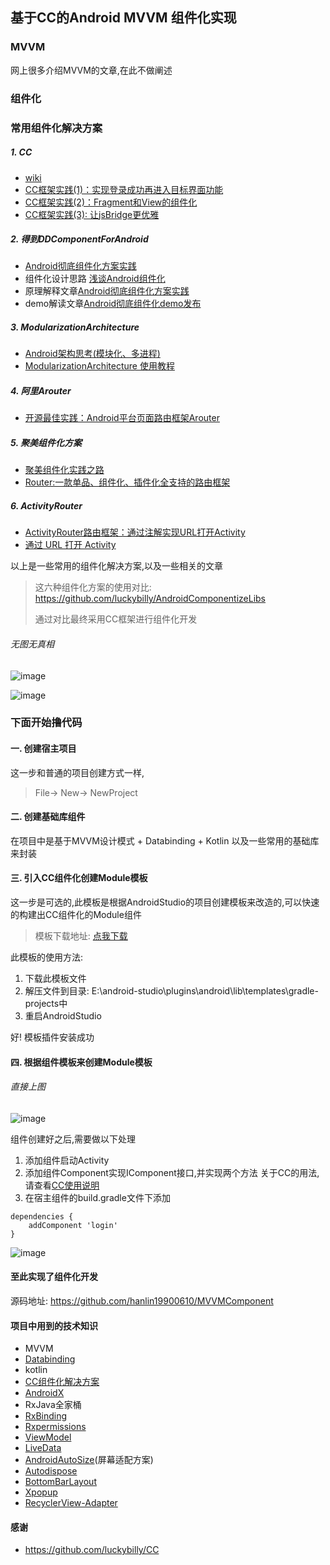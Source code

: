 ## 基于CC的Android MVVM 组件化实现
### MVVM
网上很多介绍MVVM的文章,在此不做阐述
### 组件化

### 常用组件化解决方案
##### 1. CC
- [wiki](https://github.com/luckybilly/CC/wiki)
- [CC框架实践(1)：实现登录成功再进入目标界面功能](https://github.com/luckybilly/CC/wiki/CC%E6%A1%86%E6%9E%B6%E5%AE%9E%E8%B7%B5(1)%EF%BC%9A%E5%AE%9E%E7%8E%B0%E7%99%BB%E5%BD%95%E6%88%90%E5%8A%9F%E5%86%8D%E8%BF%9B%E5%85%A5%E7%9B%AE%E6%A0%87%E7%95%8C%E9%9D%A2%E5%8A%9F%E8%83%BD)
- [CC框架实践(2)：Fragment和View的组件化](https://github.com/luckybilly/CC/wiki/CC%E6%A1%86%E6%9E%B6%E5%AE%9E%E8%B7%B5(2)%EF%BC%9AFragment%E5%92%8CView%E7%9A%84%E7%BB%84%E4%BB%B6%E5%8C%96)
- [CC框架实践(3): 让jsBridge更优雅](https://github.com/luckybilly/CC/wiki/CC%E6%A1%86%E6%9E%B6%E5%AE%9E%E8%B7%B5(3):-%E8%AE%A9jsBridge%E6%9B%B4%E4%BC%98%E9%9B%85)
##### 2. 得到DDComponentForAndroid
- [Android彻底组件化方案实践](https://www.jianshu.com/p/1b1d77f58e84)
- 组件化设计思路 [浅谈Android组件化](https://mp.weixin.qq.com/s/RAOjrpie214w0byRndczmg)
- 原理解释文章[Android彻底组件化方案实践](http://www.jianshu.com/p/1b1d77f58e84)
- demo解读文章[Android彻底组件化demo发布](http://www.jianshu.com/p/59822a7b2fad)
##### 3. ModularizationArchitecture
- [Android架构思考(模块化、多进程)](http://blog.spinytech.com/2016/12/28/android_modularization/)
- [ModularizationArchitecture 使用教程](http://blog.spinytech.com/2017/02/01/ma_get_start_cn/)
##### 4. 阿里Arouter
- [开源最佳实践：Android平台页面路由框架Arouter](https://yq.aliyun.com/articles/71687?spm=5176.100240.searchblog.7.8os9Go)
##### 5. 聚美组件化方案
- [聚美组件化实践之路](https://juejin.im/post/5a4b4425518825128654eef4)
- [Router:一款单品、组件化、插件化全支持的路由框架](https://juejin.im/post/5a37771f6fb9a0450e7636e0)
##### 6. ActivityRouter
- [ActivityRouter路由框架：通过注解实现URL打开Activity](https://joyrun.github.io/2016/08/01/ActivityRouter/)
- [通过 URL 打开 Activity](https://mzule.github.io/2016/04/11/%E9%80%9A%E8%BF%87URL%E6%89%93%E5%BC%80Activity/)

以上是一些常用的组件化解决方案,以及一些相关的文章

> 这六种组件化方案的使用对比:
> https://github.com/luckybilly/AndroidComponentizeLibs
> 
> 通过对比最终采用CC框架进行组件化开发

###### 无图无真相
![image](https://raw.githubusercontent.com/hanlin19900610/MVVMComponent/master/screen/create_module3.gif)

![image](https://raw.githubusercontent.com/hanlin19900610/MVVMComponent/master/screen/img1.png)

### 下面开始撸代码
#### 一. 创建宿主项目
这一步和普通的项目创建方式一样,
> File-> New-> NewProject
#### 二. 创建基础库组件
在项目中是基于MVVM设计模式 + Databinding + Kotlin 以及一些常用的基础库来封装
#### 三. 引入CC组件化创建Module模板
这一步是可选的,此模板是根据AndroidStudio的项目创建模板来改造的,可以快速的构建出CC组件化的Module组件

> 模板下载地址: [点我下载](https://github.com/hanlin19900610/MVVMComponent/raw/master/art/NewMuFengComponent.zip)

此模板的使用方法:

1. 下载此模板文件
2. 解压文件到目录: E:\android-studio\plugins\android\lib\templates\gradle-projects中
3. 重启AndroidStudio

好! 模板插件安装成功

#### 四. 根据组件模板来创建Module模板
###### 直接上图
![image](https://raw.githubusercontent.com/hanlin19900610/MVVMComponent/master/screen/create_module.gif)

组件创建好之后,需要做以下处理
1. 添加组件启动Activity
2. 添加组件Component实现IComponent接口,并实现两个方法 关于CC的用法,请查看[CC使用说明](https://github.com/luckybilly/CC)
3. 在宿主组件的build.gradle文件下添加
```
dependencies {
    addComponent 'login'
}
```
![image](https://github.com/hanlin19900610/MVVMComponent/blob/master/screen/create_module2.gif?raw=true)


#### 至此实现了组件化开发
源码地址: https://github.com/hanlin19900610/MVVMComponent

#### 项目中用到的技术知识
- MVVM
- [Databinding](https://developer.android.google.cn/topic/libraries/data-binding/start)
- kotlin
- [CC组件化解决方案](https://github.com/luckybilly/CC)
- [AndroidX](https://developer.android.google.cn/reference/androidx/classes)
- RxJava全家桶
- [RxBinding](https://github.com/JakeWharton/RxBinding)
- [Rxpermissions](https://github.com/tbruyelle/RxPermissions)
- [ViewModel](https://developer.android.google.cn/topic/libraries/architecture/viewmodel)
- [LiveData](https://developer.android.google.cn/topic/libraries/architecture/livedata)
- [AndroidAutoSize](https://github.com/JessYanCoding/AndroidAutoSize)(屏幕适配方案)
- [Autodispose](https://github.com/uber/AutoDispose)
- [BottomBarLayout](https://github.com/chaychan/BottomBarLayout)
- [Xpopup](https://github.com/li-xiaojun/XPopup)
- [RecyclerView-Adapter](https://github.com/evant/binding-collection-adapter)


#### 感谢
- https://github.com/luckybilly/CC

